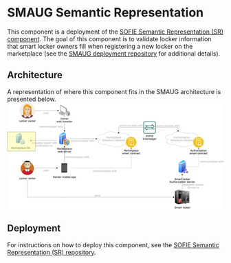 # SMAUG Semantic Representation

This component is a deployment of the [SOFIE Semantic Representation (SR) component](https://github.com/SOFIE-project/Semantic-Representation). The goal of this component is to validate locker information that smart locker owners fill when registering a new locker on the marketplace (see the [SMAUG deployment repository](https://github.com/SOFIE-project/SMAUG-Deployment) for additional details).

## Architecture

A representation of where this component fits in the SMAUG architecture is presented below.
<img src="./doc/SMAUG_Architecture.png">

## Deployment

For instructions on how to deploy this component, see the [SOFIE Semantic Representation (SR) repository](https://github.com/SOFIE-project/Semantic-Representation).